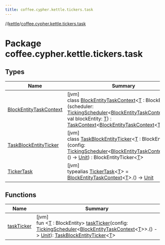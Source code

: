 ```yaml
---
title: coffee.cypher.kettle.tickers.task
---
```

//[kettle](../../index.html)/[coffee.cypher.kettle.tickers.task](index.html)



# Package coffee.cypher.kettle.tickers.task



## Types


| Name | Summary |
|---|---|
| [BlockEntityTaskContext](-block-entity-task-context/index.html) | [jvm]<br>class [BlockEntityTaskContext](-block-entity-task-context/index.html)&lt;[T](-block-entity-task-context/index.html) : BlockEntity&gt;(scheduler: [TickingScheduler](../coffee.cypher.kettle.scheduler/-ticking-scheduler/index.html)&lt;[BlockEntityTaskContext](-block-entity-task-context/index.html)&lt;[T](-block-entity-task-context/index.html)&gt;&gt;, val blockEntity: [T](-block-entity-task-context/index.html)) : [TaskContext](../coffee.cypher.kettle.scheduler/-task-context/index.html)&lt;[BlockEntityTaskContext](-block-entity-task-context/index.html)&lt;[T](-block-entity-task-context/index.html)&gt;&gt; |
| [TaskBlockEntityTicker](-task-block-entity-ticker/index.html) | [jvm]<br>class [TaskBlockEntityTicker](-task-block-entity-ticker/index.html)&lt;[T](-task-block-entity-ticker/index.html) : BlockEntity&gt;(config: [TickingScheduler](../coffee.cypher.kettle.scheduler/-ticking-scheduler/index.html)&lt;[BlockEntityTaskContext](-block-entity-task-context/index.html)&lt;[T](-task-block-entity-ticker/index.html)&gt;&gt;.() -&gt; [Unit](https://kotlinlang.org/api/latest/jvm/stdlib/kotlin/-unit/index.html)) : BlockEntityTicker&lt;[T](-task-block-entity-ticker/index.html)&gt; |
| [TickerTask](index.html#-1973214425%2FClasslikes%2F863300109) | [jvm]<br>typealias [TickerTask](index.html#-1973214425%2FClasslikes%2F863300109)&lt;[T](index.html#-1973214425%2FClasslikes%2F863300109)&gt; = [BlockEntityTaskContext](-block-entity-task-context/index.html)&lt;[T](index.html#-1973214425%2FClasslikes%2F863300109)&gt;.() -&gt; [Unit](https://kotlinlang.org/api/latest/jvm/stdlib/kotlin/-unit/index.html) |


## Functions


| Name | Summary |
|---|---|
| [taskTicker](task-ticker.html) | [jvm]<br>fun &lt;[T](task-ticker.html) : BlockEntity&gt; [taskTicker](task-ticker.html)(config: [TickingScheduler](../coffee.cypher.kettle.scheduler/-ticking-scheduler/index.html)&lt;[BlockEntityTaskContext](-block-entity-task-context/index.html)&lt;[T](task-ticker.html)&gt;&gt;.() -&gt; [Unit](https://kotlinlang.org/api/latest/jvm/stdlib/kotlin/-unit/index.html)): [TaskBlockEntityTicker](-task-block-entity-ticker/index.html)&lt;[T](task-ticker.html)&gt; |

